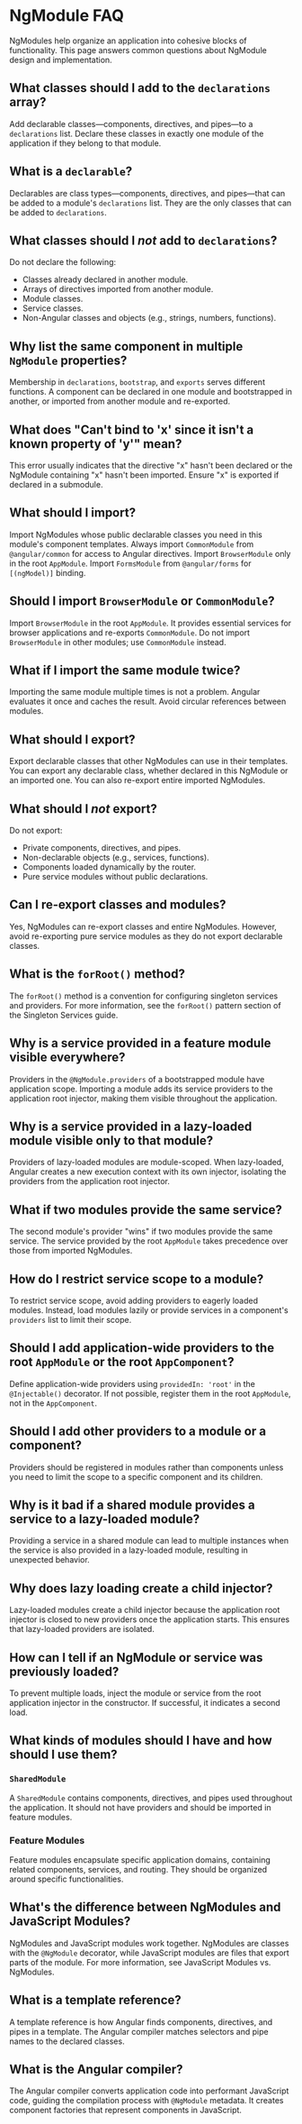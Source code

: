 # NgModule FAQ

NgModules help organize an application into cohesive blocks of functionality. This page answers common questions about NgModule design and implementation.

## What classes should I add to the `declarations` array?

Add declarable classes—components, directives, and pipes—to a `declarations` list. Declare these classes in exactly one module of the application if they belong to that module.

## What is a `declarable`?

Declarables are class types—components, directives, and pipes—that can be added to a module's `declarations` list. They are the only classes that can be added to `declarations`.

## What classes should I *not* add to `declarations`?

Do not declare the following:

- Classes already declared in another module.
- Arrays of directives imported from another module.
- Module classes.
- Service classes.
- Non-Angular classes and objects (e.g., strings, numbers, functions).

## Why list the same component in multiple `NgModule` properties?

Membership in `declarations`, `bootstrap`, and `exports` serves different functions. A component can be declared in one module and bootstrapped in another, or imported from another module and re-exported.

## What does "Can't bind to 'x' since it isn't a known property of 'y'" mean?

This error usually indicates that the directive "x" hasn't been declared or the NgModule containing "x" hasn't been imported. Ensure "x" is exported if declared in a submodule.

## What should I import?

Import NgModules whose public declarable classes you need in this module's component templates. Always import `CommonModule` from `@angular/common` for access to Angular directives. Import `BrowserModule` only in the root `AppModule`. Import `FormsModule` from `@angular/forms` for `[(ngModel)]` binding.

## Should I import `BrowserModule` or `CommonModule`?

Import `BrowserModule` in the root `AppModule`. It provides essential services for browser applications and re-exports `CommonModule`. Do not import `BrowserModule` in other modules; use `CommonModule` instead.

## What if I import the same module twice?

Importing the same module multiple times is not a problem. Angular evaluates it once and caches the result. Avoid circular references between modules.

## What should I export?

Export declarable classes that other NgModules can use in their templates. You can export any declarable class, whether declared in this NgModule or an imported one. You can also re-export entire imported NgModules.

## What should I *not* export?

Do not export:

- Private components, directives, and pipes.
- Non-declarable objects (e.g., services, functions).
- Components loaded dynamically by the router.
- Pure service modules without public declarations.

## Can I re-export classes and modules?

Yes, NgModules can re-export classes and entire NgModules. However, avoid re-exporting pure service modules as they do not export declarable classes.

## What is the `forRoot()` method?

The `forRoot()` method is a convention for configuring singleton services and providers. For more information, see the `forRoot()` pattern section of the Singleton Services guide.

## Why is a service provided in a feature module visible everywhere?

Providers in the `@NgModule.providers` of a bootstrapped module have application scope. Importing a module adds its service providers to the application root injector, making them visible throughout the application.

## Why is a service provided in a lazy-loaded module visible only to that module?

Providers of lazy-loaded modules are module-scoped. When lazy-loaded, Angular creates a new execution context with its own injector, isolating the providers from the application root injector.

## What if two modules provide the same service?

The second module's provider "wins" if two modules provide the same service. The service provided by the root `AppModule` takes precedence over those from imported NgModules.

## How do I restrict service scope to a module?

To restrict service scope, avoid adding providers to eagerly loaded modules. Instead, load modules lazily or provide services in a component's `providers` list to limit their scope.

## Should I add application-wide providers to the root `AppModule` or the root `AppComponent`?

Define application-wide providers using `providedIn: 'root'` in the `@Injectable()` decorator. If not possible, register them in the root `AppModule`, not in the `AppComponent`.

## Should I add other providers to a module or a component?

Providers should be registered in modules rather than components unless you need to limit the scope to a specific component and its children.

## Why is it bad if a shared module provides a service to a lazy-loaded module?

Providing a service in a shared module can lead to multiple instances when the service is also provided in a lazy-loaded module, resulting in unexpected behavior.

## Why does lazy loading create a child injector?

Lazy-loaded modules create a child injector because the application root injector is closed to new providers once the application starts. This ensures that lazy-loaded providers are isolated.

## How can I tell if an NgModule or service was previously loaded?

To prevent multiple loads, inject the module or service from the root application injector in the constructor. If successful, it indicates a second load.

## What kinds of modules should I have and how should I use them?

### `SharedModule`

A `SharedModule` contains components, directives, and pipes used throughout the application. It should not have providers and should be imported in feature modules.

### Feature Modules

Feature modules encapsulate specific application domains, containing related components, services, and routing. They should be organized around specific functionalities.

## What's the difference between NgModules and JavaScript Modules?

NgModules and JavaScript modules work together. NgModules are classes with the `@NgModule` decorator, while JavaScript modules are files that export parts of the module. For more information, see JavaScript Modules vs. NgModules.

## What is a template reference?

A template reference is how Angular finds components, directives, and pipes in a template. The Angular compiler matches selectors and pipe names to the declared classes.

## What is the Angular compiler?

The Angular compiler converts application code into performant JavaScript code, guiding the compilation process with `@NgModule` metadata. It creates component factories that represent components in JavaScript.